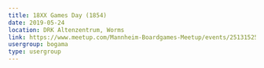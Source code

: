```yaml
---
title: 18XX Games Day (1854)
date: 2019-05-24
location: DRK Altenzentrum, Worms
link: https://www.meetup.com/Mannheim-Boardgames-Meetup/events/251315253/
usergroup: bogama
type: usergroup
---
```


